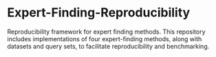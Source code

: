 # Expert-Finding-Reproducibility
Reproducibility framework for expert finding methods. This repository includes implementations of four expert-finding methods, along with datasets and query sets, to facilitate reproducibility and benchmarking.
